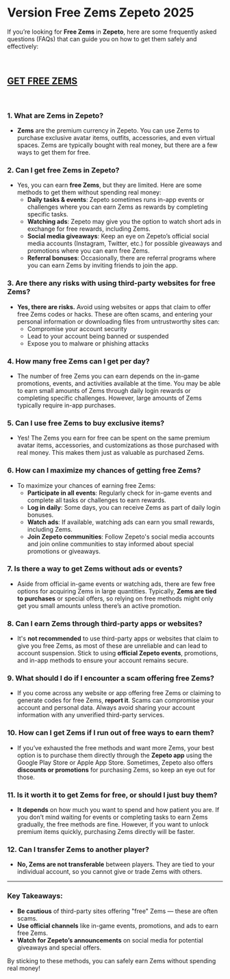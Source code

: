 # <h1>Version Free Zems Zepeto 2025</h1>


<p>If you&rsquo;re looking for <strong>Free Zems</strong> in <strong>Zepeto</strong>, here are some frequently asked questions (FAQs) that can guide you on how to get them safely and effectively:</p>
<p>&nbsp;</p>
<h2><a href="https://allresources.xyz/zepetoall.html/">GET FREE ZEMS</a></h2>
<p>&nbsp;</p>
<h3>1. <strong>What are Zems in Zepeto?</strong></h3>
<ul>
<li><strong>Zems</strong> are the premium currency in Zepeto. You can use Zems to purchase exclusive avatar items, outfits, accessories, and even virtual spaces. Zems are typically bought with real money, but there are a few ways to get them for free.</li>
</ul>
<h3>2. <strong>Can I get free Zems in Zepeto?</strong></h3>
<ul>
<li>Yes, you can earn <strong>free Zems</strong>, but they are limited. Here are some methods to get them without spending real money:
<ul>
<li><strong>Daily tasks &amp; events</strong>: Zepeto sometimes runs in-app events or challenges where you can earn Zems as rewards by completing specific tasks.</li>
<li><strong>Watching ads</strong>: Zepeto may give you the option to watch short ads in exchange for free rewards, including Zems.</li>
<li><strong>Social media giveaways</strong>: Keep an eye on Zepeto&rsquo;s official social media accounts (Instagram, Twitter, etc.) for possible giveaways and promotions where you can earn free Zems.</li>
<li><strong>Referral bonuses</strong>: Occasionally, there are referral programs where you can earn Zems by inviting friends to join the app.</li>
</ul>
</li>
</ul>
<h3>3. <strong>Are there any risks with using third-party websites for free Zems?</strong></h3>
<ul>
<li><strong>Yes, there are risks.</strong> Avoid using websites or apps that claim to offer free Zems codes or hacks. These are often scams, and entering your personal information or downloading files from untrustworthy sites can:
<ul>
<li>Compromise your account security</li>
<li>Lead to your account being banned or suspended</li>
<li>Expose you to malware or phishing attacks</li>
</ul>
</li>
</ul>
<h3>4. <strong>How many free Zems can I get per day?</strong></h3>
<ul>
<li>The number of free Zems you can earn depends on the in-game promotions, events, and activities available at the time. You may be able to earn small amounts of Zems through daily login rewards or completing specific challenges. However, large amounts of Zems typically require in-app purchases.</li>
</ul>
<h3>5. <strong>Can I use free Zems to buy exclusive items?</strong></h3>
<ul>
<li>Yes! The Zems you earn for free can be spent on the same premium avatar items, accessories, and customizations as those purchased with real money. This makes them just as valuable as purchased Zems.</li>
</ul>
<h3>6. <strong>How can I maximize my chances of getting free Zems?</strong></h3>
<ul>
<li>To maximize your chances of earning free Zems:
<ul>
<li><strong>Participate in all events</strong>: Regularly check for in-game events and complete all tasks or challenges to earn rewards.</li>
<li><strong>Log in daily</strong>: Some days, you can receive Zems as part of daily login bonuses.</li>
<li><strong>Watch ads</strong>: If available, watching ads can earn you small rewards, including Zems.</li>
<li><strong>Join Zepeto communities</strong>: Follow Zepeto's social media accounts and join online communities to stay informed about special promotions or giveaways.</li>
</ul>
</li>
</ul>
<h3>7. <strong>Is there a way to get Zems without ads or events?</strong></h3>
<ul>
<li>Aside from official in-game events or watching ads, there are few free options for acquiring Zems in large quantities. Typically, <strong>Zems are tied to purchases</strong> or special offers, so relying on free methods might only get you small amounts unless there&rsquo;s an active promotion.</li>
</ul>
<h3>8. <strong>Can I earn Zems through third-party apps or websites?</strong></h3>
<ul>
<li>It's <strong>not recommended</strong> to use third-party apps or websites that claim to give you free Zems, as most of these are unreliable and can lead to account suspension. Stick to using <strong>official Zepeto events</strong>, promotions, and in-app methods to ensure your account remains secure.</li>
</ul>
<h3>9. <strong>What should I do if I encounter a scam offering free Zems?</strong></h3>
<ul>
<li>If you come across any website or app offering free Zems or claiming to generate codes for free Zems, <strong>report it</strong>. Scams can compromise your account and personal data. Always avoid sharing your account information with any unverified third-party services.</li>
</ul>
<h3>10. <strong>How can I get Zems if I run out of free ways to earn them?</strong></h3>
<ul>
<li>If you&rsquo;ve exhausted the free methods and want more Zems, your best option is to purchase them directly through the <strong>Zepeto app</strong> using the Google Play Store or Apple App Store. Sometimes, Zepeto also offers <strong>discounts or promotions</strong> for purchasing Zems, so keep an eye out for those.</li>
</ul>
<h3>11. <strong>Is it worth it to get Zems for free, or should I just buy them?</strong></h3>
<ul>
<li><strong>It depends</strong> on how much you want to spend and how patient you are. If you don&rsquo;t mind waiting for events or completing tasks to earn Zems gradually, the free methods are fine. However, if you want to unlock premium items quickly, purchasing Zems directly will be faster.</li>
</ul>
<h3>12. <strong>Can I transfer Zems to another player?</strong></h3>
<ul>
<li><strong>No, Zems are not transferable</strong> between players. They are tied to your individual account, so you cannot give or trade Zems with others.</li>
</ul>
<hr />
<h3>Key Takeaways:</h3>
<ul>
<li><strong>Be cautious</strong> of third-party sites offering "free" Zems &mdash; these are often scams.</li>
<li><strong>Use official channels</strong> like in-game events, promotions, and ads to earn free Zems.</li>
<li><strong>Watch for Zepeto&rsquo;s announcements</strong> on social media for potential giveaways and special offers.</li>
</ul>
<p>By sticking to these methods, you can safely earn Zems without spending real money!</p>
